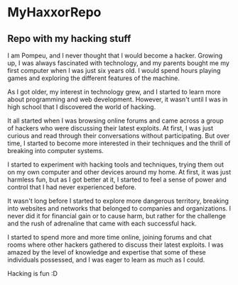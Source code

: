 # MyHaxxorRepo
Repo with my hacking stuff
---

I am Pompeu, and I never thought that I would become a hacker. Growing up, I was always fascinated with technology, and my parents bought me my first computer when I was just six years old. I would spend hours playing games and exploring the different features of the machine.

As I got older, my interest in technology grew, and I started to learn more about programming and web development. However, it wasn't until I was in high school that I discovered the world of hacking.

It all started when I was browsing online forums and came across a group of hackers who were discussing their latest exploits. At first, I was just curious and read through their conversations without participating. But over time, I started to become more interested in their techniques and the thrill of breaking into computer systems.

I started to experiment with hacking tools and techniques, trying them out on my own computer and other devices around my home. At first, it was just harmless fun, but as I got better at it, I started to feel a sense of power and control that I had never experienced before.

It wasn't long before I started to explore more dangerous territory, breaking into websites and networks that belonged to companies and organizations. I never did it for financial gain or to cause harm, but rather for the challenge and the rush of adrenaline that came with each successful hack.

I started to spend more and more time online, joining forums and chat rooms where other hackers gathered to discuss their latest exploits. I was amazed by the level of knowledge and expertise that some of these individuals possessed, and I was eager to learn as much as I could.

Hacking is fun :D
